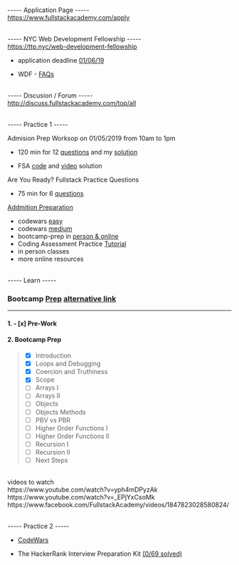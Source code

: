 <br>----- Application Page -----<br>
https://www.fullstackacademy.com/apply 



<br>----- NYC Web Development Fellowship -----<br>
https://ttp.nyc/web-development-fellowship 

* application deadline [01/06/19](https://www.fullstackacademy.com/nyc-fellowship)

* WDF - [FAQs](https://docs.google.com/document/d/1r_wm7JEAaTnA-StB1kQd5QbiFSeoS7z-uXm80MWwO1Y/edit#heading=h.47tyvwil04jf )



<br>----- Discusion / Forum -----<br>
http://discuss.fullstackacademy.com/top/all



<br>----- Practice 1 -----<br>

Admision Prep Worksop on 01/05/2019 from 10am to 1pm
* 120 min for 12 [questions](https://www.hackerrank.com/tests/40edorm64lt/a87677ce4a8fdef22eb783e259553732) and my [solution](https://repl.it/@ivanjanko/FullStackAcademyPrep)

* FSA [code](https://gist.github.com/ScottDalessandro/6403e013c587c48ab78e#file-GraceHopperHackerRank-js) and [video](https://gist.github.com/Kmacpher/d8d21cf61c38fb8194b6873ac4f2217d) solution

Are You Ready? Fullstack Practice Questions
* 75 min for 6 [questions](https://www.hackerrank.com/tests/bs7hjfdsonh/8a2b1f2dcdd52809d15464c98ecec464) 

[Addmition Preparation](https://www.fullstackacademy.com/admissions-preparation)
* codewars [easy](https://www.codewars.com/collections/easy-6)
* codewars [medium](https://www.codewars.com/collections/medium-1)
* bootcamp-prep in [person & online](https://www.fullstackacademy.com/bootcamp-prep)
* Coding Assessment Practice [Tutorial](https://www.hackerrank.com/tests/5329c6451da7d/20b1357126b4e73e7c74bd63567b4bf1)
* in person classes
* more online resources


<br>----- Learn -----<br>

### Bootcamp [Prep](https://learn.fullstackacademy.com/workshop) [alternative link](https://learn.fullstackacademy.com/workshop/5a97083f970d1c0004636a5b/content/5a971291b5f0a3000422fbb6/tex)

------

#### 1. - [x] Pre-Work
#### 2. Bootcamp Prep
  > - [x] Introduction
  > - [x] Loops and Debugging
  > - [x] Coercion and Truthiness
  > - [x] Scope
  > - [ ] Arrays I
  > - [ ] Arrays II
  > - [ ] Objects
  > - [ ] Objects Methods
  > - [ ] PBV vs PBR
  > - [ ] Higher Order Functions I
  > - [ ] Higher Order Functions II
  > - [ ] Recursion I
  > - [ ] Recursion II
  > - [ ] Next Steps

<br>
videos to watch<br>
https://www.youtube.com/watch?v=yph4mDPyzAk
https://www.youtube.com/watch?v=_EPjYxCsoMk
https://www.facebook.com/FullstackAcademy/videos/1847823028580824/ 


<br>----- Practice 2 -----<br>
- [CodeWars](https://www.codewars.com/kata/search/javascript?q=&r[]=-8&r[]=-7&r[]=-6&tags=Fundamentals,Algorithms,Logic,Data+Types,Strings,Numbers,Arrays,Control+Flow,Loops&beta=false&order_by=total_completed+desc)

- The HackerRank Interview Preparation Kit [(0/69 solved)](https://www.hackerrank.com/interview/interview-preparation-kit?h_l=domains&h_r=hrw&utm_source=hrwCandidateFeedback)